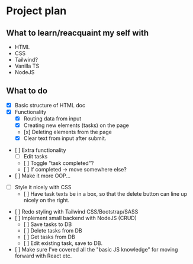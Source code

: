 # Project plan

## What to learn/reacquaint my self with

- HTML
- CSS
- Tailwind?
- Vanilla TS
- NodeJS

## What to do

- [x] Basic structure of HTML doc
- [x] Functionality
  - [x] Routing data from input
  - [x] Creating new elements (tasks) on the page
  - [x] Deleting elements from the page
  - [x] Clear text from input after submit.
- [ ] Extra functionality
  - [ ] Edit tasks
  - [ ] Toggle "task completed"?
  - [ ] If completed -> move somewhere else?
- [ ] Make it more OOP...
- [ ] Style it nicely with CSS
  - [ ] Have task texts be in a box, so that the delete button can line up nicely on the right.
- [ ] Redo styling with Tailwind CSS/Bootstrap/SASS
- [ ] Implement small backend with NodeJS (CRUD)
  - [ ] Save tasks to DB
  - [ ] Delete tasks from DB
  - [ ] Get tasks from DB
  - [ ] Edit existing task, save to DB.
- [ ] Make sure I've covered all the "basic JS knowledge" for moving forward with React etc.
